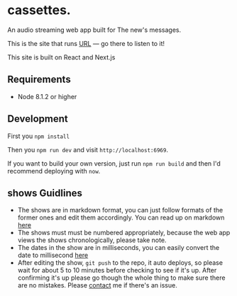 # cassettes.

An audio streaming web app built for The new's messages.

This is the site that runs [URL](#) — go there to listen to it!

This site is built on React and Next.js

## Requirements
- Node 8.1.2 or higher

## Development

First you `npm install`

Then you `npm run dev` and visit `http://localhost:6969`.


If you want to build your own version, just run `npm run build` and then I'd recommend deploying with `now`.

## shows Guidlines
- The shows are in markdown format, you can just follow formats of the former ones and edit them accordingly. You can read up on markdown [here](https://github.com/adam-p/markdown-here/wiki/Markdown-Cheatsheet)
- The shows must must be numbered appropriately, because the web app views the shows chronologically, please take note.
- The dates in the show are in milliseconds, you can easily convert the date to millisecond [here](https://www.epochconverter.com/)
- After editing the show, ```git push``` to the repo, it auto deploys, so please wait for about 5 to 10 minutes before checking to see if it's up. After confirming it's up please go though the whole thing to make sure there are no mistakes. Please [contact](http://t.me/p31umi) me if there's an issue.

